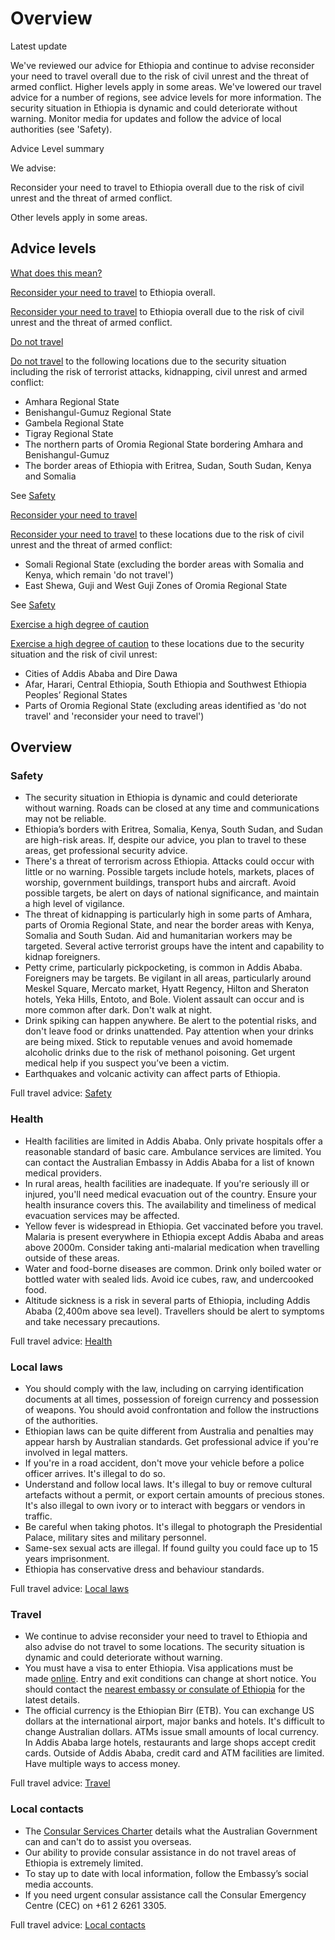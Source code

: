 # Overview

Latest update

We've reviewed our advice for Ethiopia and continue to advise reconsider your need to travel overall due to the risk of civil unrest and the threat of armed conflict. Higher levels apply in some areas. We've lowered our travel advice for a number of regions, see advice levels for more information. The security situation in Ethiopia is dynamic and could deteriorate without warning. Monitor media for updates and follow the advice of local authorities (see 'Safety).

Advice Level summary

We advise:

Reconsider your need to travel to Ethiopia overall due to the risk of civil unrest and the threat of armed conflict.

Other levels apply in some areas.

## Advice levels

[What does this mean?](/before-you-go/travel-advice-explained/)

[Reconsider your need to travel](https://www.smartraveller.gov.au/consular-services/travel-advice-explained#level3) to Ethiopia overall.

[Reconsider your need to travel](https://www.smartraveller.gov.au/consular-services/travel-advice-explained#level3) to Ethiopia overall due to the risk of civil unrest and the threat of armed conflict.

[Do not travel](https://www.smartraveller.gov.au/consular-services/travel-advice-explained#level4 )

[Do not travel](https://www.smartraveller.gov.au/consular-services/travel-advice-explained#level4 ) to the following locations due to the security situation including the risk of terrorist attacks, kidnapping, civil unrest and armed conflict: 

* Amhara Regional State
* Benishangul-Gumuz Regional State
* Gambela Regional State
* Tigray Regional State
* The northern parts of Oromia Regional State bordering Amhara and Benishangul-Gumuz
* The border areas of Ethiopia with Eritrea, Sudan, South Sudan, Kenya and Somalia

See [Safety](#safety)

[Reconsider your need to travel](https://www.smartraveller.gov.au/consular-services/travel-advice-explained#level3)

[Reconsider your need to travel](https://www.smartraveller.gov.au/consular-services/travel-advice-explained#level3) to these locations due to the risk of civil unrest and the threat of armed conflict:

* Somali Regional State (excluding the border areas with Somalia and Kenya, which remain 'do not travel')
* East Shewa, Guji and West Guji Zones of Oromia Regional State

See [Safety](#safety)

[Exercise a high degree of caution](https://www.smartraveller.gov.au/consular-services/travel-advice-explained#level2)

[Exercise a high degree of caution](https://www.smartraveller.gov.au/consular-services/travel-advice-explained#level2) to these locations due to the security situation and the risk of civil unrest:

* Cities of Addis Ababa and Dire Dawa
* Afar, Harari, Central Ethiopia, South Ethiopia and Southwest Ethiopia Peoples’ Regional States
* Parts of Oromia Regional State (excluding areas identified as 'do not travel' and 'reconsider your need to travel')

## Overview

### Safety

* The security situation in Ethiopia is dynamic and could deteriorate without warning. Roads can be closed at any time and communications may not be reliable.
* Ethiopia’s borders with Eritrea, Somalia, Kenya, South Sudan, and Sudan are high-risk areas. If, despite our advice, you plan to travel to these areas, get professional security advice.
* There's a threat of terrorism across Ethiopia. Attacks could occur with little or no warning. Possible targets include hotels, markets, places of worship, government buildings, transport hubs and aircraft. Avoid possible targets, be alert on days of national significance, and maintain a high level of vigilance.
* The threat of kidnapping is particularly high in some parts of Amhara, parts of Oromia Regional State, and near the border areas with Kenya, Somalia and South Sudan. Aid and humanitarian workers may be targeted. Several active terrorist groups have the intent and capability to kidnap foreigners.
* Petty crime, particularly pickpocketing, is common in Addis Ababa. Foreigners may be targets. Be vigilant in all areas, particularly around Meskel Square, Mercato market, Hyatt Regency, Hilton and Sheraton hotels, Yeka Hills, Entoto, and Bole. Violent assault can occur and is more common after dark. Don't walk at night.
* Drink spiking can happen anywhere. Be alert to the potential risks, and don't leave food or drinks unattended. Pay attention when your drinks are being mixed. Stick to reputable venues and avoid homemade alcoholic drinks due to the risk of methanol poisoning. Get urgent medical help if you suspect you’ve been a victim.
* Earthquakes and volcanic activity can affect parts of Ethiopia.

Full travel advice: [Safety](#safety)

### Health

* Health facilities are limited in Addis Ababa. Only private hospitals offer a reasonable standard of basic care. Ambulance services are limited. You can contact the Australian Embassy in Addis Ababa for a list of known medical providers.
* In rural areas, health facilities are inadequate. If you're seriously ill or injured, you'll need medical evacuation out of the country. Ensure your health insurance covers this. The availability and timeliness of medical evacuation services may be affected.
* Yellow fever is widespread in Ethiopia. Get vaccinated before you travel. Malaria is present everywhere in Ethiopia except Addis Ababa and areas above 2000m. Consider taking anti-malarial medication when travelling outside of these areas.
* Water and food-borne diseases are common. Drink only boiled water or bottled water with sealed lids. Avoid ice cubes, raw, and undercooked food.
* Altitude sickness is a risk in several parts of Ethiopia, including Addis Ababa (2,400m above sea level). Travellers should be alert to symptoms and take necessary precautions.

Full travel advice: [Health](#health)

### Local laws

* You should comply with the law, including on carrying identification documents at all times, possession of foreign currency and possession of weapons. You should avoid confrontation and follow the instructions of the authorities.
* Ethiopian laws can be quite different from Australia and penalties may appear harsh by Australian standards. Get professional advice if you're involved in legal matters.
* If you're in a road accident, don't move your vehicle before a police officer arrives. It's illegal to do so.
* Understand and follow local laws. It's illegal to buy or remove cultural artefacts without a permit, or export certain amounts of precious stones. It's also illegal to own ivory or to interact with beggars or vendors in traffic.
* Be careful when taking photos. It's illegal to photograph the Presidential Palace, military sites and military personnel.
* Same-sex sexual acts are illegal. If found guilty you could face up to 15 years imprisonment.
* Ethiopia has conservative dress and behaviour standards.

Full travel advice: [Local laws](#local-laws)

### Travel

* We continue to advise reconsider your need to travel to Ethiopia and also advise do not travel to some locations. The security situation is dynamic and could deteriorate without warning.
* You must have a visa to enter Ethiopia. Visa applications must be made [online](https://www.evisa.gov.et/#/home). Entry and exit conditions can change at short notice. You should contact the [nearest embassy or consulate of Ethiopia](https://protocol.dfat.gov.au/Public/Missions/66) for the latest details.
* The official currency is the Ethiopian Birr (ETB). You can exchange US dollars at the international airport, major banks and hotels. It's difficult to change Australian dollars. ATMs issue small amounts of local currency. In Addis Ababa large hotels, restaurants and large shops accept credit cards. Outside of Addis Ababa, credit card and ATM facilities are limited. Have multiple ways to access money.

Full travel advice: [Travel](#travel)

### Local contacts

* The [Consular Services Charter](/node/46) details what the Australian Government can and can't do to assist you overseas.
* Our ability to provide consular assistance in do not travel areas of Ethiopia is extremely limited.
* To stay up to date with local information, follow the Embassy’s social media accounts.
* If you need urgent consular assistance call the Consular Emergency Centre (CEC) on +61 2 6261 3305.

Full travel advice: [Local contacts](#local-contacts)